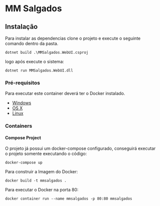# MM Salgados

## Instalação

Para instalar as dependencias clone o projeto e execute o seguinte comando dentro da pasta.

```shell
dotnet build .\MMSalgados.WebUI.csproj
```

logo após execute o sistema:

```
dotnet run MMSalgados.WebUI.dll
```

### Pré-requisitos

Para executar este container deverá ter o Docker instalado.

* [Windows](https://docs.docker.com/windows/started)
* [OS X](https://docs.docker.com/mac/started/)
* [Linux](https://docs.docker.com/linux/started/)

### Containers

#### Compose Project

O projeto já possui um docker-compose configurado, conseguirá executar o projeto somente executando o código:

```shell
docker-compose up
```

Para construir a Imagem do Docker:

```shell
docker build -t mmsalgados .
```

Para executar o Docker na porta 80:

```shell
docker container run --name mmsalgados -p 80:80 mmsalgados
```